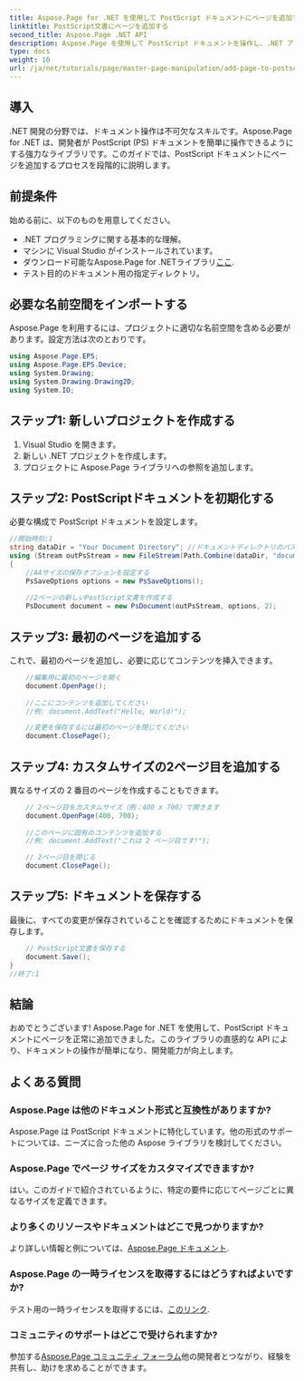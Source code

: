 ```yaml
---
title: Aspose.Page for .NET を使用して PostScript ドキュメントにページを追加する
linktitle: PostScript文書にページを追加する
second_title: Aspose.Page .NET API
description: Aspose.Page を使用して PostScript ドキュメントを操作し、.NET アプリケーションを強化する方法を説明します。このステップ バイ ステップ ガイドでは、ドキュメントの初期化に関する明確な手順を説明します。
type: docs
weight: 10
url: /ja/net/tutorials/page/master-page-manipulation/add-page-to-postscript-document/
---
```

## 導入

.NET 開発の分野では、ドキュメント操作は不可欠なスキルです。Aspose.Page for .NET は、開発者が PostScript (PS) ドキュメントを簡単に操作できるようにする強力なライブラリです。このガイドでは、PostScript ドキュメントにページを追加するプロセスを段階的に説明します。

## 前提条件

始める前に、以下のものを用意してください。

- .NET プログラミングに関する基本的な理解。
- マシンに Visual Studio がインストールされています。
- ダウンロード可能なAspose.Page for .NETライブラリ[ここ](https://releases.aspose.com/page/net/).
- テスト目的のドキュメント用の指定ディレクトリ。

## 必要な名前空間をインポートする

Aspose.Page を利用するには、プロジェクトに適切な名前空間を含める必要があります。設定方法は次のとおりです。

```csharp
using Aspose.Page.EPS;
using Aspose.Page.EPS.Device;
using System.Drawing;
using System.Drawing.Drawing2D;
using System.IO;
```

## ステップ1: 新しいプロジェクトを作成する

1. Visual Studio を開きます。
2. 新しい .NET プロジェクトを作成します。
3. プロジェクトに Aspose.Page ライブラリへの参照を追加します。

## ステップ2: PostScriptドキュメントを初期化する

必要な構成で PostScript ドキュメントを設定します。

```csharp
//開始時刻:1
string dataDir = "Your Document Directory"; //ドキュメントディレクトリのパスを設定する
using (Stream outPsStream = new FileStream(Path.Combine(dataDir, "document1.ps"), FileMode.Create))
{
    //A4サイズの保存オプションを設定する
    PsSaveOptions options = new PsSaveOptions();
    
    //2ページの新しいPostScript文書を作成する
    PsDocument document = new PsDocument(outPsStream, options, 2);
```

## ステップ3: 最初のページを追加する

これで、最初のページを追加し、必要に応じてコンテンツを挿入できます。

```csharp
    //編集用に最初のページを開く
    document.OpenPage();
    
    //ここにコンテンツを追加してください
    //例: document.AddText("Hello, World!");

    //変更を保存するには最初のページを閉じてください
    document.ClosePage();
```

## ステップ4: カスタムサイズの2ページ目を追加する

異なるサイズの 2 番目のページを作成することもできます。

```csharp
    // 2ページ目をカスタムサイズ（例：400 x 700）で開きます
    document.OpenPage(400, 700);
    
    //このページに固有のコンテンツを追加する
    //例: document.AddText("これは 2 ページ目です!");

    // 2ページ目を閉じる
    document.ClosePage();
```

## ステップ5: ドキュメントを保存する

最後に、すべての変更が保存されていることを確認するためにドキュメントを保存します。

```csharp
    // PostScript文書を保存する
    document.Save();
}
//終了:1
```

## 結論

おめでとうございます! Aspose.Page for .NET を使用して、PostScript ドキュメントにページを正常に追加できました。このライブラリの直感的な API により、ドキュメントの操作が簡単になり、開発能力が向上します。

## よくある質問

### Aspose.Page は他のドキュメント形式と互換性がありますか?  
Aspose.Page は PostScript ドキュメントに特化しています。他の形式のサポートについては、ニーズに合った他の Aspose ライブラリを検討してください。

### Aspose.Page でページ サイズをカスタマイズできますか?  
はい。このガイドで紹介されているように、特定の要件に応じてページごとに異なるサイズを定義できます。

### より多くのリソースやドキュメントはどこで見つかりますか?  
より詳しい情報と例については、[Aspose.Page ドキュメント](https://reference.aspose.com/page/net/).

### Aspose.Page の一時ライセンスを取得するにはどうすればよいですか?  
テスト用の一時ライセンスを取得するには、[このリンク](https://purchase.conholdate.com/temporary-license/).

### コミュニティのサポートはどこで受けられますか?  
参加する[Aspose.Page コミュニティ フォーラム](https://forum.aspose.com/c/page/39)他の開発者とつながり、経験を共有し、助けを求めることができます。